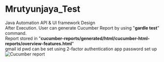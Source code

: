 # Mrutyunjaya_Test
Java Automation API & UI framework Design
<br> After Execution. User can generate Cucumber Report by using "<b>gardle test</b>" command.
<br> Report stored in "<b>cucumber-reports/generated/html/cucumber-html-reports/overview-features.html</b>"
<br> gmail id pwd can be set using 2-factor authentication app password set up
![Cucumber report](https://github.com/Das-Mrutyunjaya/Mrutyunjaya_Test/assets/77889526/df52ec02-e856-46cf-bf54-43a96428e75a)
